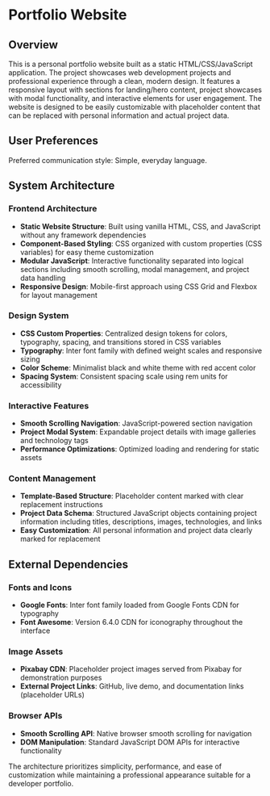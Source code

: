 # Portfolio Website

## Overview

This is a personal portfolio website built as a static HTML/CSS/JavaScript application. The project showcases web development projects and professional experience through a clean, modern design. It features a responsive layout with sections for landing/hero content, project showcases with modal functionality, and interactive elements for user engagement. The website is designed to be easily customizable with placeholder content that can be replaced with personal information and actual project data.

## User Preferences

Preferred communication style: Simple, everyday language.

## System Architecture

### Frontend Architecture
- **Static Website Structure**: Built using vanilla HTML, CSS, and JavaScript without any framework dependencies
- **Component-Based Styling**: CSS organized with custom properties (CSS variables) for easy theme customization
- **Modular JavaScript**: Interactive functionality separated into logical sections including smooth scrolling, modal management, and project data handling
- **Responsive Design**: Mobile-first approach using CSS Grid and Flexbox for layout management

### Design System
- **CSS Custom Properties**: Centralized design tokens for colors, typography, spacing, and transitions stored in CSS variables
- **Typography**: Inter font family with defined weight scales and responsive sizing
- **Color Scheme**: Minimalist black and white theme with red accent color
- **Spacing System**: Consistent spacing scale using rem units for accessibility

### Interactive Features
- **Smooth Scrolling Navigation**: JavaScript-powered section navigation
- **Project Modal System**: Expandable project details with image galleries and technology tags
- **Performance Optimizations**: Optimized loading and rendering for static assets

### Content Management
- **Template-Based Structure**: Placeholder content marked with clear replacement instructions
- **Project Data Schema**: Structured JavaScript objects containing project information including titles, descriptions, images, technologies, and links
- **Easy Customization**: All personal information and project data clearly marked for replacement

## External Dependencies

### Fonts and Icons
- **Google Fonts**: Inter font family loaded from Google Fonts CDN for typography
- **Font Awesome**: Version 6.4.0 CDN for iconography throughout the interface

### Image Assets
- **Pixabay CDN**: Placeholder project images served from Pixabay for demonstration purposes
- **External Project Links**: GitHub, live demo, and documentation links (placeholder URLs)

### Browser APIs
- **Smooth Scrolling API**: Native browser smooth scrolling for navigation
- **DOM Manipulation**: Standard JavaScript DOM APIs for interactive functionality

The architecture prioritizes simplicity, performance, and ease of customization while maintaining a professional appearance suitable for a developer portfolio.